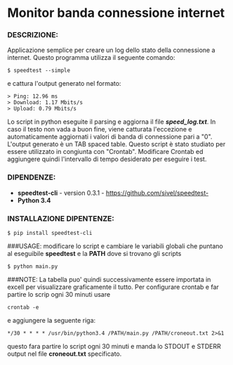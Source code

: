 Monitor banda connessione internet
=======================================

### DESCRIZIONE:
Applicazione semplice per creare un log dello stato della connessione a internet. 
Questo programma utilizza il seguente comando:

    $ speedtest --simple

e cattura l'output generato nel formato:

    > Ping: 12.96 ms
    > Download: 1.17 Mbits/s
    > Upload: 0.79 Mbits/s
 
Lo script in python eseguite il parsing e aggiorna il file _**speed_log.txt**_. 
In caso il testo non vada a buon fine, viene catturata l'eccezione e automaticamente 
aggiornati i valori di banda di connessione pari a "0".
L'output generato è un TAB spaced table. Questo script è stato studiato per essere 
utilizzato in congiunta con "Crontab". Modificare Crontab ed aggiungere quindi l'intervallo 
di tempo desiderato per eseguire i test.

### DIPENDENZE: 
- **speedtest-cli** - version 0.3.1 - https://github.com/sivel/speedtest-
- **Python 3.4**

### INSTALLAZIONE DIPENTENZE:
    $ pip install speedtest-cli

###USAGE:
modificare lo script e cambiare le variabili globali che puntano al eseguibile __speedtest__ e la __PATH__ dove si trovano gli scripts

    $ python main.py

###NOTE:
La tabella puo' quindi successivamente essere importata in excell per visualizzare graficamente il tutto.
Per configurare crontab e far partire lo scrip ogni 30 minuti usare
 
    crontab -e
 
e aggiungere la seguente riga: 

    */30 * * * * /usr/bin/python3.4 /PATH/main.py /PATH/croneout.txt 2>&1

questo fara partire lo script ogni 30 minuti e manda lo STDOUT e STDERR output nel file __croneout.txt__ specificato. 


